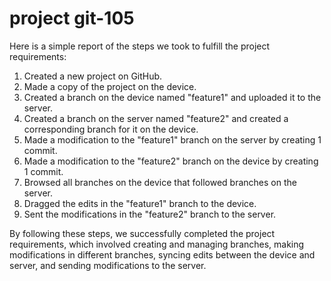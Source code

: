 # project git-105

Here is a simple report of the steps we took to fulfill the project requirements:

1. Created a new project on GitHub.
2. Made a copy of the project on the device.
3. Created a branch on the device named "feature1" and uploaded it to the server.
4. Created a branch on the server named "feature2" and created a corresponding branch for it on the device.
5. Made a modification to the "feature1" branch on the server by creating 1 commit.
6. Made a modification to the "feature2" branch on the device by creating 1 commit.
7. Browsed all branches on the device that followed branches on the server.
8. Dragged the edits in the "feature1" branch to the device.
9. Sent the modifications in the "feature2" branch to the server.

By following these steps, we successfully completed the project requirements,
which involved creating and managing branches,
making modifications in different branches,
syncing edits between the device and server,
and sending modifications to the server.
